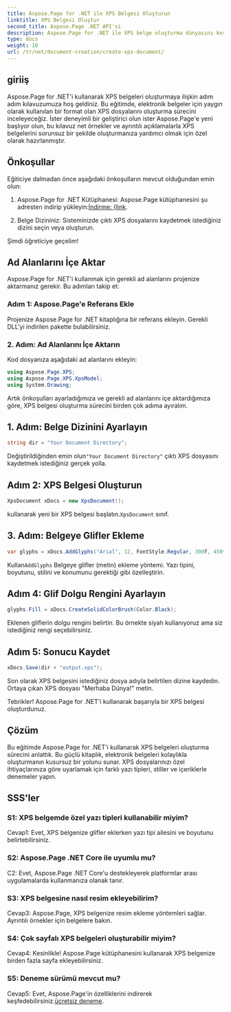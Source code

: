 ```yaml
---
title: Aspose.Page for .NET ile XPS Belgesi Oluşturun
linktitle: XPS Belgesi Oluştur
second_title: Aspose.Page .NET API'si
description: Aspose.Page for .NET ile XPS belge oluşturma dünyasını keşfedin. Zahmetsizce elektronik belgeler oluşturmak için adım adım kılavuzumuzu izleyin.
type: docs
weight: 10
url: /tr/net/document-creation/create-xps-document/
---
```

## giriiş

Aspose.Page for .NET'i kullanarak XPS belgeleri oluşturmaya ilişkin adım adım kılavuzumuza hoş geldiniz. Bu eğitimde, elektronik belgeler için yaygın olarak kullanılan bir format olan XPS dosyalarını oluşturma sürecini inceleyeceğiz. İster deneyimli bir geliştirici olun ister Aspose.Page'e yeni başlıyor olun, bu kılavuz net örnekler ve ayrıntılı açıklamalarla XPS belgelerini sorunsuz bir şekilde oluşturmanıza yardımcı olmak için özel olarak hazırlanmıştır.

## Önkoşullar

Eğiticiye dalmadan önce aşağıdaki önkoşulların mevcut olduğundan emin olun:

1.  Aspose.Page for .NET Kütüphanesi: Aspose.Page kütüphanesini şu adresten indirip yükleyin:[İndirme: {link](https://releases.aspose.com/page/net/).

2. Belge Dizininiz: Sisteminizde çıktı XPS dosyalarını kaydetmek istediğiniz dizini seçin veya oluşturun.

Şimdi öğreticiye geçelim!

## Ad Alanlarını İçe Aktar

Aspose.Page for .NET'i kullanmak için gerekli ad alanlarını projenize aktarmanız gerekir. Bu adımları takip et:

### Adım 1: Aspose.Page'e Referans Ekle

Projenize Aspose.Page for .NET kitaplığına bir referans ekleyin. Gerekli DLL'yi indirilen pakette bulabilirsiniz.

### 2. Adım: Ad Alanlarını İçe Aktarın

Kod dosyanıza aşağıdaki ad alanlarını ekleyin:

```csharp
using Aspose.Page.XPS;
using Aspose.Page.XPS.XpsModel;
using System.Drawing;
```

Artık önkoşulları ayarladığımıza ve gerekli ad alanlarını içe aktardığımıza göre, XPS belgesi oluşturma sürecini birden çok adıma ayıralım.

## 1. Adım: Belge Dizinini Ayarlayın

```csharp
string dir = "Your Document Directory";
```

 Değiştirildiğinden emin olun`"Your Document Directory"` çıktı XPS dosyasını kaydetmek istediğiniz gerçek yolla.

## Adım 2: XPS Belgesi Oluşturun

```csharp
XpsDocument xDocs = new XpsDocument();
```

 kullanarak yeni bir XPS belgesi başlatın.`XpsDocument` sınıf.

## 3. Adım: Belgeye Glifler Ekleme

```csharp
var glyphs = xDocs.AddGlyphs("Arial", 12, FontStyle.Regular, 300f, 450f, "Hello World!");
```

 Kullan`AddGlyphs` Belgeye glifler (metin) ekleme yöntemi. Yazı tipini, boyutunu, stilini ve konumunu gerektiği gibi özelleştirin.

## Adım 4: Glif Dolgu Rengini Ayarlayın

```csharp
glyphs.Fill = xDocs.CreateSolidColorBrush(Color.Black);
```

Eklenen gliflerin dolgu rengini belirtin. Bu örnekte siyah kullanıyoruz ama siz istediğiniz rengi seçebilirsiniz.

## Adım 5: Sonucu Kaydet

```csharp
xDocs.Save(dir + "output.xps");
```

Son olarak XPS belgesini istediğiniz dosya adıyla belirtilen dizine kaydedin. Ortaya çıkan XPS dosyası "Merhaba Dünya!" metin.

Tebrikler! Aspose.Page for .NET'i kullanarak başarıyla bir XPS belgesi oluşturdunuz.

## Çözüm

Bu eğitimde Aspose.Page for .NET'i kullanarak XPS belgeleri oluşturma sürecini anlattık. Bu güçlü kitaplık, elektronik belgeleri kolaylıkla oluşturmanın kusursuz bir yolunu sunar. XPS dosyalarınızı özel ihtiyaçlarınıza göre uyarlamak için farklı yazı tipleri, stiller ve içeriklerle denemeler yapın.

## SSS'ler

### S1: XPS belgemde özel yazı tipleri kullanabilir miyim?

Cevap1: Evet, XPS belgenize glifler eklerken yazı tipi ailesini ve boyutunu belirtebilirsiniz.

### S2: Aspose.Page .NET Core ile uyumlu mu?

C2: Evet, Aspose.Page .NET Core'u destekleyerek platformlar arası uygulamalarda kullanmanıza olanak tanır.

### S3: XPS belgesine nasıl resim ekleyebilirim?

Cevap3: Aspose.Page, XPS belgenize resim ekleme yöntemleri sağlar. Ayrıntılı örnekler için belgelere bakın.

### S4: Çok sayfalı XPS belgeleri oluşturabilir miyim?

Cevap4: Kesinlikle! Aspose.Page kütüphanesini kullanarak XPS belgenize birden fazla sayfa ekleyebilirsiniz.

### S5: Deneme sürümü mevcut mu?

 Cevap5: Evet, Aspose.Page'in özelliklerini indirerek keşfedebilirsiniz.[ücretsiz deneme](https://releases.aspose.com/).